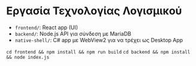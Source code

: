 # Εργασία Τεχνολογίας Λογισμικού

- `frontend/`: React app (UI)
- `backend/`: Node.js API για σύνδεση με MariaDB
- `native-shell/`: C# app με WebView2 για να τρέχει ως Desktop App

`cd frontend && npm install && npm run build`
`cd backend && npm install && node index.js`
